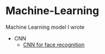 # Machine-Learning
Machine Learning model I wrote
* CNN
  * [CNN for face recognition](https://github.com/h30306/Machine-Learning/tree/master/CNN)
